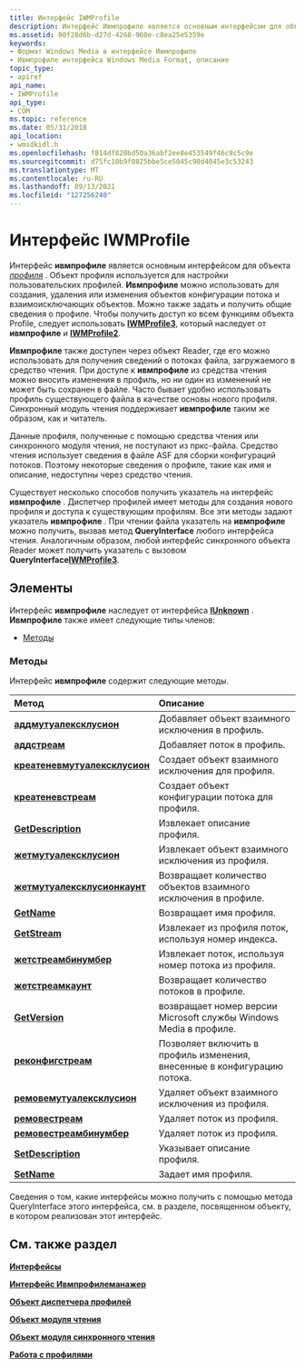 ```yaml
---
title: Интерфейс IWMProfile
description: Интерфейс Ивмпрофиле является основным интерфейсом для объекта профиля.
ms.assetid: 00f28d6b-d27d-4268-960e-c8ea25e5359e
keywords:
- Формат Windows Media в интерфейсе Ивмпрофиле
- Ивмпрофиле интерфейса Windows Media Format, описание
topic_type:
- apiref
api_name:
- IWMProfile
api_type:
- COM
ms.topic: reference
ms.date: 05/31/2018
api_location:
- wmsdkidl.h
ms.openlocfilehash: f814df820bd50a36abf2ee8e453549f46c9c5c9e
ms.sourcegitcommit: d75fc10b9f0825bbe5ce5045c90d4045e3c53243
ms.translationtype: MT
ms.contentlocale: ru-RU
ms.lasthandoff: 09/13/2021
ms.locfileid: "127256240"
---
```

# <a name="iwmprofile-interface"></a>Интерфейс IWMProfile

Интерфейс **ивмпрофиле** является основным интерфейсом для объекта [*профиля*](wmformat-glossary.md) . Объект профиля используется для настройки пользовательских профилей. **Ивмпрофиле** можно использовать для создания, удаления или изменения объектов конфигурации потока и взаимоисключающих объектов. Можно также задать и получить общие сведения о профиле. Чтобы получить доступ ко всем функциям объекта Profile, следует использовать [**IWMProfile3**](/previous-versions/windows/desktop/api/wmsdkidl/nn-wmsdkidl-iwmprofile3), который наследует от **ивмпрофиле** и [**IWMProfile2**](/previous-versions/windows/desktop/api/wmsdkidl/nn-wmsdkidl-iwmprofile2).

**Ивмпрофиле** также доступен через объект Reader, где его можно использовать для получения сведений о потоках файла, загружаемого в средство чтения. При доступе к **ивмпрофиле** из средства чтения можно вносить изменения в профиль, но ни один из изменений не может быть сохранен в файле. Часто бывает удобно использовать профиль существующего файла в качестве основы нового профиля. Синхронный модуль чтения поддерживает **ивмпрофиле** таким же образом, как и читатель.

Данные профиля, полученные с помощью средства чтения или синхронного модуля чтения, не поступают из пркс-файла. Средство чтения использует сведения в файле ASF для сборки конфигураций потоков. Поэтому некоторые сведения о профиле, такие как имя и описание, недоступны через средство чтения.

Существует несколько способов получить указатель на интерфейс **ивмпрофиле** . Диспетчер профилей имеет методы для создания нового профиля и доступа к существующим профилям. Все эти методы задают указатель **ивмпрофиле** . При чтении файла указатель на **ивмпрофиле** можно получить, вызвав метод **QueryInterface** любого интерфейса чтения. Аналогичным образом, любой интерфейс синхронного объекта Reader может получить указатель с вызовом **QueryInterface**[**IWMProfile3**](/previous-versions/windows/desktop/api/wmsdkidl/nn-wmsdkidl-iwmprofile3).

## <a name="members"></a>Элементы

Интерфейс **ивмпрофиле** наследует от интерфейса [**IUnknown**](/windows/desktop/api/unknwn/nn-unknwn-iunknown) . **Ивмпрофиле** также имеет следующие типы членов:

-   [Методы](#methods)

### <a name="methods"></a>Методы

Интерфейс **ивмпрофиле** содержит следующие методы.



| Метод                                                                  | Описание                                                                                 |
|:------------------------------------------------------------------------|:--------------------------------------------------------------------------------------------|
| [**аддмутуалексклусион**](/previous-versions/windows/desktop/api/Wmsdkidl/nf-wmsdkidl-iwmprofile-addmutualexclusion)             | Добавляет объект взаимного исключения в профиль.<br/>                                   |
| [**аддстреам**](/previous-versions/windows/desktop/api/Wmsdkidl/nf-wmsdkidl-iwmprofile-addstream)                               | Добавляет поток в профиль.<br/>                                                    |
| [**креатеневмутуалексклусион**](/previous-versions/windows/desktop/api/Wmsdkidl/nf-wmsdkidl-iwmprofile-createnewmutualexclusion) | Создает объект взаимного исключения для профиля.<br/>                               |
| [**креатеневстреам**](/previous-versions/windows/desktop/api/Wmsdkidl/nf-wmsdkidl-iwmprofile-createnewstream)                   | Создает объект конфигурации потока для профиля.<br/>                           |
| [**GetDescription**](/previous-versions/windows/desktop/api/Wmsdkidl/nf-wmsdkidl-iwmprofile-getdescription)                     | Извлекает описание профиля.<br/>                                        |
| [**жетмутуалексклусион**](/previous-versions/windows/desktop/api/Wmsdkidl/nf-wmsdkidl-iwmprofile-getmutualexclusion)             | Извлекает объект взаимного исключения из профиля.<br/>                            |
| [**жетмутуалексклусионкаунт**](/windows/win32/api/wmcontainer/nf-wmcontainer-imfasfprofile-getmutualexclusioncount)   | Возвращает количество объектов взаимного исключения в профиле.<br/>                 |
| [**GetName**](/previous-versions/windows/desktop/api/Wmsdkidl/nf-wmsdkidl-iwmprofile-getname)                                   | Возвращает имя профиля.<br/>                                               |
| [**GetStream**](/previous-versions/windows/desktop/api/Wmsdkidl/nf-wmsdkidl-iwmprofile-getstream)                               | Извлекает из профиля поток, используя номер индекса.<br/>                     |
| [**жетстреамбинумбер**](/windows/win32/api/wmcontainer/nf-wmcontainer-imfasfprofile-getstreambynumber)               | Извлекает поток, используя номер потока из профиля.<br/>            |
| [**жетстреамкаунт**](/windows/win32/api/wmcontainer/nf-wmcontainer-imfasfprofile-getstreamcount)                     | Возвращает количество потоков в профиле.<br/>                                  |
| [**GetVersion**](/previous-versions/windows/desktop/api/Wmsdkidl/nf-wmsdkidl-iwmprofile-getversion)                             | возвращает номер версии Microsoft службы Windows Media в профиле.<br/> |
| [**реконфигстреам**](/previous-versions/windows/desktop/api/Wmsdkidl/nf-wmsdkidl-iwmprofile-reconfigstream)                     | Позволяет включить в профиль изменения, внесенные в конфигурацию потока.<br/>    |
| [**ремовемутуалексклусион**](/previous-versions/windows/desktop/api/Wmsdkidl/nf-wmsdkidl-iwmprofile-removemutualexclusion)       | Удаляет объект взаимного исключения из профиля.<br/>                              |
| [**ремовестреам**](/previous-versions/windows/desktop/api/Wmsdkidl/nf-wmsdkidl-iwmprofile-removestream)                         | Удаляет поток из профиля.<br/>                                               |
| [**ремовестреамбинумбер**](/previous-versions/windows/desktop/api/Wmsdkidl/nf-wmsdkidl-iwmprofile-removestreambynumber)         | Удаляет поток из профиля.<br/>                                               |
| [**SetDescription**](/previous-versions/windows/desktop/api/Wmsdkidl/nf-wmsdkidl-iwmprofile-setdescription)                     | Указывает описание профиля.<br/>                                        |
| [**SetName**](/previous-versions/windows/desktop/api/Wmsdkidl/nf-wmsdkidl-iwmprofile-setname)                                   | Задает имя профиля.<br/>                                               |



 

Сведения о том, какие интерфейсы можно получить с помощью метода QueryInterface этого интерфейса, см. в разделе, посвященном объекту, в котором реализован этот интерфейс.

## <a name="see-also"></a>См. также раздел

<dl> <dt>

[**Интерфейсы**](interfaces.md)
</dt> <dt>

[**Интерфейс Ивмпрофилеманажер**](/previous-versions/windows/desktop/api/wmsdkidl/nn-wmsdkidl-iwmprofilemanager)
</dt> <dt>

[**Объект диспетчера профилей**](profile-manager-object.md)
</dt> <dt>

[**Объект модуля чтения**](reader-object.md)
</dt> <dt>

[**Объект модуля синхронного чтения**](synchronous-reader-object.md)
</dt> <dt>

[**Работа с профилями**](working-with-profiles.md)
</dt> </dl>

 

